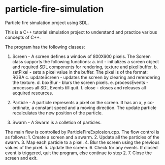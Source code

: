 # particle-fire-simulation
Particle fire simulation project using SDL.

This is a C++ tutorial simulation project to understand and practice various concepts of C++.

The program has the following classes:
  1. Screen - A screen defines a window of 800X600 pixels. The Screen class supports the following functions:
      a. init - initializes a screen object and required SDL components for rendering, texture and pixel buffer.
      b. setPixel - sets a pixel value in the buffer. The pixel is of the format: RGBA
      c. updateScreen - updates the screen by clearing and rerendering the texture.
      d. boxBlur - blurs the screen pixels.
      e. processEvents - processes all SDL Events till quit.
      f. close - closes and releases all acquired resources.
    
  2. Particle - A particle represents a pixel on the screen. It has an x, y co-ordinate, a constant speed and a moving direction. The update        particle recalculates the new position of the particle.
  
  3. Swarm - A Swarm is a colletion of particles.
  
  The main flow is controlled by ParticleFireExplosion.cpp. The flow control is as follows:
      1. Create a screen and a swarm.
      2. Update all the particles of the swarm.
      3. Map each particle to a pixel.
      4. Blur the screen using the previous values of the pixel.
      5. Update the screen.
      6. Check for any events. If closed event is triggered, quit the program, else continue to step 2.
      7. Close the screen and exit.
